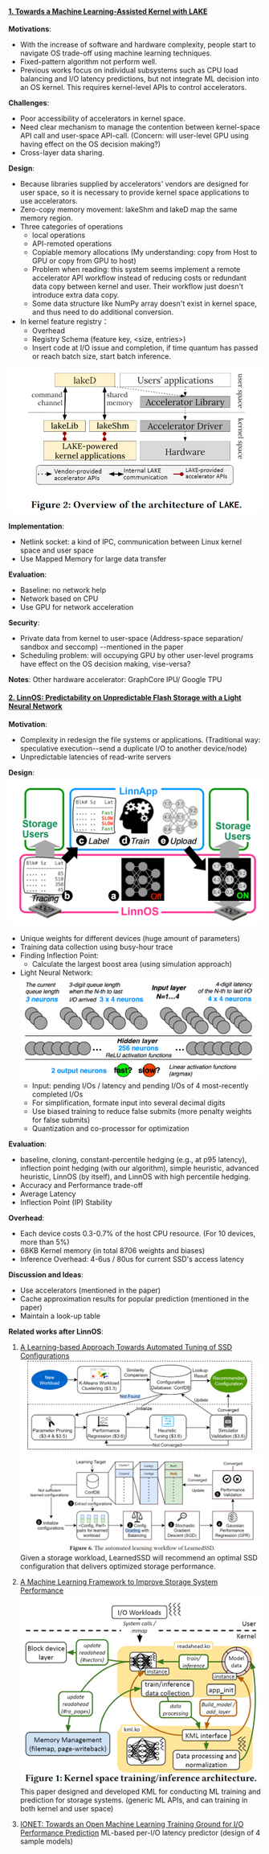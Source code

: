 #### [1. Towards a Machine Learning-Assisted Kernel with LAKE](../Papers/LAKE.pdf)

**Motivations**:
- With the increase of software and hardware complexity, people start to navigate OS trade-off using machine learning techniques.
- Fixed-pattern algorithm not perform well.
- Previous works focus on individual subsystems such as CPU load balancing and I/O latency predictions, but not integrate ML decision into an OS kernel. This requires kernel-level APIs to control accelerators.

**Challenges**:
- Poor accessibility of accelerators in kernel space. 
- Need clear mechanism to manage the contention between kernel-space API call and user-space API-call. (Concern: will user-level GPU using having effect on the OS decision making?)
- Cross-layer data sharing.

**Design**:
- Because libraries supplied by accelerators' vendors are designed for user space, so it is necessary to provide kernel space applications to use accelerators.
- Zero-copy memory movement: lakeShm and lakeD map the same memory region.
- Three categories of operations
  - local operations
  - API-remoted operations
  - Copiable memory allocations (My understanding: copy from Host to GPU or copy from GPU to host)
  - Problem when reading: this system seems implement a remote accelerator API workflow instead of reducing costs or redundant data copy between kernel and user. Their workflow just doesn't introduce extra data copy. 
  - Some data structure like NumPy array doesn't exist in kernel space, and thus need to do additional conversion.
- In kernel feature registry：
  - Overhead
  - Registry Schema (feature key, <size, entries>)
  - Insert code at I/O issue and completion, if time quantum has passed or reach batch size, start batch inference.

![](Images/2023-09-11-16-31-24.png)

**Implementation**:
- Netlink socket: a kind of IPC, communication between Linux kernel space and user space
- Use Mapped Memory for large data transfer

**Evaluation**:
- Baseline: no network help
- Network based on CPU
- Use GPU for network acceleration

**Security**:
- Private data from kernel to user-space (Address-space separation/ sandbox and seccomp) --mentioned in the paper
- Scheduling problem: will occupying GPU by other user-level programs have effect on the OS decision making, vise-versa?

**Notes**:
Other hardware accelerator: GraphCore IPU/ Google TPU


#### [2. LinnOS: Predictability on Unpredictable Flash Storage with a Light Neural Network](../Papers/LinnOS_Predictability%20on%20Unpredictable%20Flash%20Storage%20with%20a%20Light%20Neural%20Network)

**Motivation**:
- Complexity in redesign the file systems or applications. (Traditional way: speculative execution--send a duplicate I/O to another device/node)
- Unpredictable latencies of read-write servers

**Design**:
![](Images/2023-09-12-16-22-26.png)
- Unique weights for different devices (huge amount of parameters)
- Training data collection using busy-hour trace
- Finding Inflection Point:
  - Calculate the largest boost area (using simulation approach)
- Light Neural Network:
![](Images/2023-09-12-17-16-23.png)
  - Input: pending I/Os / latency and pending I/Os of 4 most-recently completed I/Os
  - For simplification, formate input into several decimal digits
  - Use biased training to reduce false submits (more penalty weights for false submits)
  - Quantization and co-processor for optimization

**Evaluation**:
- baseline, cloning, constant-percentile hedging (e.g., at p95 latency), inflection point hedging (with our algorithm), simple heuristic, advanced heuristic, LinnOS (by itself), and LinnOS with high percentile hedging.
- Accuracy and Performance trade-off
- Average Latency
- Inflection Point (IP) Stability

**Overhead**: 
- Each device costs 0.3-0.7% of the host CPU resource. (For 10 devices, more than 5%)
- 68KB Kernel memory (in total 8706 weights and biases)
- Inference Overhead: 4-6us / 80us for current SSD's access latency
  
**Discussion and Ideas**:
- Use accelerators (mentioned in the paper)
- Cache approximation results for popular prediction (mentioned in the paper)
- Maintain a look-up table 



**Related works after LinnOS**: 
1. [A Learning-based Approach Towards Automated Tuning of SSD Configurations](../Papers/Related%20works%20of%20LinnOS/A%20learning-based%20approach%20towards%20automated%20tuning%20of%20SSD%20configuration.pdf)
![](Images/2023-09-13-16-25-31.png)
![](Images/2023-09-13-16-27-49.png)
Given a storage workload, LearnedSSD will recommend an optimal SSD configuration that delivers optimized storage performance.

2. [A Machine Learning Framework to Improve Storage System Performance](../Papers/Related%20works%20of%20LinnOS/A%20Machine%20Learning%20Framework%20to%20Improve%20Storage%20System%20Performance.pdf)
![](Images/2023-09-13-16-34-25.png)
This paper designed and developed KML for conducting ML training and prediction for storage systems. (generic ML APIs, and can training in both kernel and user space)

3. [IONET: Towards an Open Machine Learning Training Ground for I/O Performance Prediction](../Papers/Related%20works%20of%20LinnOS/IONET.pdf)
ML-based per-I/O latency predictor (design of 4 sample models)